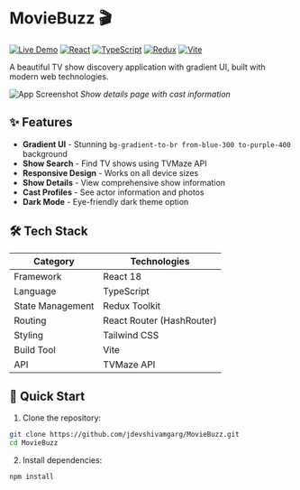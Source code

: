 # MovieBuzz 🎬

[![Live Demo](https://img.shields.io/badge/demo-live-green.svg)](https://jdevshivamgarg.github.io/MovieBuzz/)
[![React](https://img.shields.io/badge/react-%2320232a.svg?logo=react)](https://reactjs.org/)
[![TypeScript](https://img.shields.io/badge/typescript-%23007ACC.svg?logo=typescript)](https://www.typescriptlang.org/)
[![Redux](https://img.shields.io/badge/redux-%23593d88.svg?logo=redux)](https://redux.js.org/)
[![Vite](https://img.shields.io/badge/vite-%23646CFF.svg?logo=vite)](https://vitejs.dev/)

A beautiful TV show discovery application with gradient UI, built with modern web technologies.

![App Screenshot](![image](https://github.com/user-attachments/assets/ad85e300-b5ad-4cc8-adf7-355b78828c44)
)
*Show details page with cast information*

## ✨ Features

- **Gradient UI** - Stunning `bg-gradient-to-br from-blue-300 to-purple-400` background
- **Show Search** - Find TV shows using TVMaze API
- **Responsive Design** - Works on all device sizes
- **Show Details** - View comprehensive show information
- **Cast Profiles** - See actor information and photos
- **Dark Mode** - Eye-friendly dark theme option

## 🛠️ Tech Stack

| Category        | Technologies                          |
|-----------------|---------------------------------------|
| Framework       | React 18                              |
| Language        | TypeScript                            |
| State Management| Redux Toolkit                         |
| Routing         | React Router (HashRouter)             |
| Styling         | Tailwind CSS                          |
| Build Tool      | Vite                                  |
| API             | TVMaze API                            |

## 🚀 Quick Start

1. Clone the repository:
```bash
git clone https://github.com/jdevshivamgarg/MovieBuzz.git
cd MovieBuzz
```
2. Install dependencies:

```bash
npm install
```
